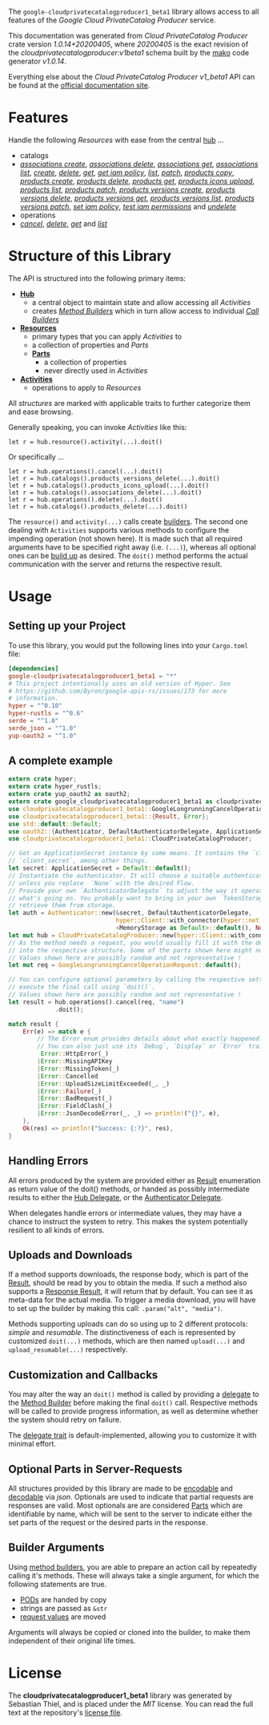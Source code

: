 <!---
DO NOT EDIT !
This file was generated automatically from 'src/mako/api/README.md.mako'
DO NOT EDIT !
-->
The `google-cloudprivatecatalogproducer1_beta1` library allows access to all features of the *Google Cloud PrivateCatalog Producer* service.

This documentation was generated from *Cloud PrivateCatalog Producer* crate version *1.0.14+20200405*, where *20200405* is the exact revision of the *cloudprivatecatalogproducer:v1beta1* schema built by the [mako](http://www.makotemplates.org/) code generator *v1.0.14*.

Everything else about the *Cloud PrivateCatalog Producer* *v1_beta1* API can be found at the
[official documentation site](https://cloud.google.com/private-catalog/).
# Features

Handle the following *Resources* with ease from the central [hub](https://docs.rs/google-cloudprivatecatalogproducer1_beta1/1.0.14+20200405/google_cloudprivatecatalogproducer1_beta1/struct.CloudPrivateCatalogProducer.html) ... 

* catalogs
 * [*associations create*](https://docs.rs/google-cloudprivatecatalogproducer1_beta1/1.0.14+20200405/google_cloudprivatecatalogproducer1_beta1/struct.CatalogAssociationCreateCall.html), [*associations delete*](https://docs.rs/google-cloudprivatecatalogproducer1_beta1/1.0.14+20200405/google_cloudprivatecatalogproducer1_beta1/struct.CatalogAssociationDeleteCall.html), [*associations get*](https://docs.rs/google-cloudprivatecatalogproducer1_beta1/1.0.14+20200405/google_cloudprivatecatalogproducer1_beta1/struct.CatalogAssociationGetCall.html), [*associations list*](https://docs.rs/google-cloudprivatecatalogproducer1_beta1/1.0.14+20200405/google_cloudprivatecatalogproducer1_beta1/struct.CatalogAssociationListCall.html), [*create*](https://docs.rs/google-cloudprivatecatalogproducer1_beta1/1.0.14+20200405/google_cloudprivatecatalogproducer1_beta1/struct.CatalogCreateCall.html), [*delete*](https://docs.rs/google-cloudprivatecatalogproducer1_beta1/1.0.14+20200405/google_cloudprivatecatalogproducer1_beta1/struct.CatalogDeleteCall.html), [*get*](https://docs.rs/google-cloudprivatecatalogproducer1_beta1/1.0.14+20200405/google_cloudprivatecatalogproducer1_beta1/struct.CatalogGetCall.html), [*get iam policy*](https://docs.rs/google-cloudprivatecatalogproducer1_beta1/1.0.14+20200405/google_cloudprivatecatalogproducer1_beta1/struct.CatalogGetIamPolicyCall.html), [*list*](https://docs.rs/google-cloudprivatecatalogproducer1_beta1/1.0.14+20200405/google_cloudprivatecatalogproducer1_beta1/struct.CatalogListCall.html), [*patch*](https://docs.rs/google-cloudprivatecatalogproducer1_beta1/1.0.14+20200405/google_cloudprivatecatalogproducer1_beta1/struct.CatalogPatchCall.html), [*products copy*](https://docs.rs/google-cloudprivatecatalogproducer1_beta1/1.0.14+20200405/google_cloudprivatecatalogproducer1_beta1/struct.CatalogProductCopyCall.html), [*products create*](https://docs.rs/google-cloudprivatecatalogproducer1_beta1/1.0.14+20200405/google_cloudprivatecatalogproducer1_beta1/struct.CatalogProductCreateCall.html), [*products delete*](https://docs.rs/google-cloudprivatecatalogproducer1_beta1/1.0.14+20200405/google_cloudprivatecatalogproducer1_beta1/struct.CatalogProductDeleteCall.html), [*products get*](https://docs.rs/google-cloudprivatecatalogproducer1_beta1/1.0.14+20200405/google_cloudprivatecatalogproducer1_beta1/struct.CatalogProductGetCall.html), [*products icons upload*](https://docs.rs/google-cloudprivatecatalogproducer1_beta1/1.0.14+20200405/google_cloudprivatecatalogproducer1_beta1/struct.CatalogProductIconUploadCall.html), [*products list*](https://docs.rs/google-cloudprivatecatalogproducer1_beta1/1.0.14+20200405/google_cloudprivatecatalogproducer1_beta1/struct.CatalogProductListCall.html), [*products patch*](https://docs.rs/google-cloudprivatecatalogproducer1_beta1/1.0.14+20200405/google_cloudprivatecatalogproducer1_beta1/struct.CatalogProductPatchCall.html), [*products versions create*](https://docs.rs/google-cloudprivatecatalogproducer1_beta1/1.0.14+20200405/google_cloudprivatecatalogproducer1_beta1/struct.CatalogProductVersionCreateCall.html), [*products versions delete*](https://docs.rs/google-cloudprivatecatalogproducer1_beta1/1.0.14+20200405/google_cloudprivatecatalogproducer1_beta1/struct.CatalogProductVersionDeleteCall.html), [*products versions get*](https://docs.rs/google-cloudprivatecatalogproducer1_beta1/1.0.14+20200405/google_cloudprivatecatalogproducer1_beta1/struct.CatalogProductVersionGetCall.html), [*products versions list*](https://docs.rs/google-cloudprivatecatalogproducer1_beta1/1.0.14+20200405/google_cloudprivatecatalogproducer1_beta1/struct.CatalogProductVersionListCall.html), [*products versions patch*](https://docs.rs/google-cloudprivatecatalogproducer1_beta1/1.0.14+20200405/google_cloudprivatecatalogproducer1_beta1/struct.CatalogProductVersionPatchCall.html), [*set iam policy*](https://docs.rs/google-cloudprivatecatalogproducer1_beta1/1.0.14+20200405/google_cloudprivatecatalogproducer1_beta1/struct.CatalogSetIamPolicyCall.html), [*test iam permissions*](https://docs.rs/google-cloudprivatecatalogproducer1_beta1/1.0.14+20200405/google_cloudprivatecatalogproducer1_beta1/struct.CatalogTestIamPermissionCall.html) and [*undelete*](https://docs.rs/google-cloudprivatecatalogproducer1_beta1/1.0.14+20200405/google_cloudprivatecatalogproducer1_beta1/struct.CatalogUndeleteCall.html)
* operations
 * [*cancel*](https://docs.rs/google-cloudprivatecatalogproducer1_beta1/1.0.14+20200405/google_cloudprivatecatalogproducer1_beta1/struct.OperationCancelCall.html), [*delete*](https://docs.rs/google-cloudprivatecatalogproducer1_beta1/1.0.14+20200405/google_cloudprivatecatalogproducer1_beta1/struct.OperationDeleteCall.html), [*get*](https://docs.rs/google-cloudprivatecatalogproducer1_beta1/1.0.14+20200405/google_cloudprivatecatalogproducer1_beta1/struct.OperationGetCall.html) and [*list*](https://docs.rs/google-cloudprivatecatalogproducer1_beta1/1.0.14+20200405/google_cloudprivatecatalogproducer1_beta1/struct.OperationListCall.html)




# Structure of this Library

The API is structured into the following primary items:

* **[Hub](https://docs.rs/google-cloudprivatecatalogproducer1_beta1/1.0.14+20200405/google_cloudprivatecatalogproducer1_beta1/struct.CloudPrivateCatalogProducer.html)**
    * a central object to maintain state and allow accessing all *Activities*
    * creates [*Method Builders*](https://docs.rs/google-cloudprivatecatalogproducer1_beta1/1.0.14+20200405/google_cloudprivatecatalogproducer1_beta1/trait.MethodsBuilder.html) which in turn
      allow access to individual [*Call Builders*](https://docs.rs/google-cloudprivatecatalogproducer1_beta1/1.0.14+20200405/google_cloudprivatecatalogproducer1_beta1/trait.CallBuilder.html)
* **[Resources](https://docs.rs/google-cloudprivatecatalogproducer1_beta1/1.0.14+20200405/google_cloudprivatecatalogproducer1_beta1/trait.Resource.html)**
    * primary types that you can apply *Activities* to
    * a collection of properties and *Parts*
    * **[Parts](https://docs.rs/google-cloudprivatecatalogproducer1_beta1/1.0.14+20200405/google_cloudprivatecatalogproducer1_beta1/trait.Part.html)**
        * a collection of properties
        * never directly used in *Activities*
* **[Activities](https://docs.rs/google-cloudprivatecatalogproducer1_beta1/1.0.14+20200405/google_cloudprivatecatalogproducer1_beta1/trait.CallBuilder.html)**
    * operations to apply to *Resources*

All *structures* are marked with applicable traits to further categorize them and ease browsing.

Generally speaking, you can invoke *Activities* like this:

```Rust,ignore
let r = hub.resource().activity(...).doit()
```

Or specifically ...

```ignore
let r = hub.operations().cancel(...).doit()
let r = hub.catalogs().products_versions_delete(...).doit()
let r = hub.catalogs().products_icons_upload(...).doit()
let r = hub.catalogs().associations_delete(...).doit()
let r = hub.operations().delete(...).doit()
let r = hub.catalogs().products_delete(...).doit()
```

The `resource()` and `activity(...)` calls create [builders][builder-pattern]. The second one dealing with `Activities` 
supports various methods to configure the impending operation (not shown here). It is made such that all required arguments have to be 
specified right away (i.e. `(...)`), whereas all optional ones can be [build up][builder-pattern] as desired.
The `doit()` method performs the actual communication with the server and returns the respective result.

# Usage

## Setting up your Project

To use this library, you would put the following lines into your `Cargo.toml` file:

```toml
[dependencies]
google-cloudprivatecatalogproducer1_beta1 = "*"
# This project intentionally uses an old version of Hyper. See
# https://github.com/Byron/google-apis-rs/issues/173 for more
# information.
hyper = "^0.10"
hyper-rustls = "^0.6"
serde = "^1.0"
serde_json = "^1.0"
yup-oauth2 = "^1.0"
```

## A complete example

```Rust
extern crate hyper;
extern crate hyper_rustls;
extern crate yup_oauth2 as oauth2;
extern crate google_cloudprivatecatalogproducer1_beta1 as cloudprivatecatalogproducer1_beta1;
use cloudprivatecatalogproducer1_beta1::GoogleLongrunningCancelOperationRequest;
use cloudprivatecatalogproducer1_beta1::{Result, Error};
use std::default::Default;
use oauth2::{Authenticator, DefaultAuthenticatorDelegate, ApplicationSecret, MemoryStorage};
use cloudprivatecatalogproducer1_beta1::CloudPrivateCatalogProducer;

// Get an ApplicationSecret instance by some means. It contains the `client_id` and 
// `client_secret`, among other things.
let secret: ApplicationSecret = Default::default();
// Instantiate the authenticator. It will choose a suitable authentication flow for you, 
// unless you replace  `None` with the desired Flow.
// Provide your own `AuthenticatorDelegate` to adjust the way it operates and get feedback about 
// what's going on. You probably want to bring in your own `TokenStorage` to persist tokens and
// retrieve them from storage.
let auth = Authenticator::new(&secret, DefaultAuthenticatorDelegate,
                              hyper::Client::with_connector(hyper::net::HttpsConnector::new(hyper_rustls::TlsClient::new())),
                              <MemoryStorage as Default>::default(), None);
let mut hub = CloudPrivateCatalogProducer::new(hyper::Client::with_connector(hyper::net::HttpsConnector::new(hyper_rustls::TlsClient::new())), auth);
// As the method needs a request, you would usually fill it with the desired information
// into the respective structure. Some of the parts shown here might not be applicable !
// Values shown here are possibly random and not representative !
let mut req = GoogleLongrunningCancelOperationRequest::default();

// You can configure optional parameters by calling the respective setters at will, and
// execute the final call using `doit()`.
// Values shown here are possibly random and not representative !
let result = hub.operations().cancel(req, "name")
             .doit();

match result {
    Err(e) => match e {
        // The Error enum provides details about what exactly happened.
        // You can also just use its `Debug`, `Display` or `Error` traits
         Error::HttpError(_)
        |Error::MissingAPIKey
        |Error::MissingToken(_)
        |Error::Cancelled
        |Error::UploadSizeLimitExceeded(_, _)
        |Error::Failure(_)
        |Error::BadRequest(_)
        |Error::FieldClash(_)
        |Error::JsonDecodeError(_, _) => println!("{}", e),
    },
    Ok(res) => println!("Success: {:?}", res),
}

```
## Handling Errors

All errors produced by the system are provided either as [Result](https://docs.rs/google-cloudprivatecatalogproducer1_beta1/1.0.14+20200405/google_cloudprivatecatalogproducer1_beta1/enum.Result.html) enumeration as return value of 
the doit() methods, or handed as possibly intermediate results to either the 
[Hub Delegate](https://docs.rs/google-cloudprivatecatalogproducer1_beta1/1.0.14+20200405/google_cloudprivatecatalogproducer1_beta1/trait.Delegate.html), or the [Authenticator Delegate](https://docs.rs/yup-oauth2/*/yup_oauth2/trait.AuthenticatorDelegate.html).

When delegates handle errors or intermediate values, they may have a chance to instruct the system to retry. This 
makes the system potentially resilient to all kinds of errors.

## Uploads and Downloads
If a method supports downloads, the response body, which is part of the [Result](https://docs.rs/google-cloudprivatecatalogproducer1_beta1/1.0.14+20200405/google_cloudprivatecatalogproducer1_beta1/enum.Result.html), should be
read by you to obtain the media.
If such a method also supports a [Response Result](https://docs.rs/google-cloudprivatecatalogproducer1_beta1/1.0.14+20200405/google_cloudprivatecatalogproducer1_beta1/trait.ResponseResult.html), it will return that by default.
You can see it as meta-data for the actual media. To trigger a media download, you will have to set up the builder by making
this call: `.param("alt", "media")`.

Methods supporting uploads can do so using up to 2 different protocols: 
*simple* and *resumable*. The distinctiveness of each is represented by customized 
`doit(...)` methods, which are then named `upload(...)` and `upload_resumable(...)` respectively.

## Customization and Callbacks

You may alter the way an `doit()` method is called by providing a [delegate](https://docs.rs/google-cloudprivatecatalogproducer1_beta1/1.0.14+20200405/google_cloudprivatecatalogproducer1_beta1/trait.Delegate.html) to the 
[Method Builder](https://docs.rs/google-cloudprivatecatalogproducer1_beta1/1.0.14+20200405/google_cloudprivatecatalogproducer1_beta1/trait.CallBuilder.html) before making the final `doit()` call. 
Respective methods will be called to provide progress information, as well as determine whether the system should 
retry on failure.

The [delegate trait](https://docs.rs/google-cloudprivatecatalogproducer1_beta1/1.0.14+20200405/google_cloudprivatecatalogproducer1_beta1/trait.Delegate.html) is default-implemented, allowing you to customize it with minimal effort.

## Optional Parts in Server-Requests

All structures provided by this library are made to be [encodable](https://docs.rs/google-cloudprivatecatalogproducer1_beta1/1.0.14+20200405/google_cloudprivatecatalogproducer1_beta1/trait.RequestValue.html) and 
[decodable](https://docs.rs/google-cloudprivatecatalogproducer1_beta1/1.0.14+20200405/google_cloudprivatecatalogproducer1_beta1/trait.ResponseResult.html) via *json*. Optionals are used to indicate that partial requests are responses 
are valid.
Most optionals are are considered [Parts](https://docs.rs/google-cloudprivatecatalogproducer1_beta1/1.0.14+20200405/google_cloudprivatecatalogproducer1_beta1/trait.Part.html) which are identifiable by name, which will be sent to 
the server to indicate either the set parts of the request or the desired parts in the response.

## Builder Arguments

Using [method builders](https://docs.rs/google-cloudprivatecatalogproducer1_beta1/1.0.14+20200405/google_cloudprivatecatalogproducer1_beta1/trait.CallBuilder.html), you are able to prepare an action call by repeatedly calling it's methods.
These will always take a single argument, for which the following statements are true.

* [PODs][wiki-pod] are handed by copy
* strings are passed as `&str`
* [request values](https://docs.rs/google-cloudprivatecatalogproducer1_beta1/1.0.14+20200405/google_cloudprivatecatalogproducer1_beta1/trait.RequestValue.html) are moved

Arguments will always be copied or cloned into the builder, to make them independent of their original life times.

[wiki-pod]: http://en.wikipedia.org/wiki/Plain_old_data_structure
[builder-pattern]: http://en.wikipedia.org/wiki/Builder_pattern
[google-go-api]: https://github.com/google/google-api-go-client

# License
The **cloudprivatecatalogproducer1_beta1** library was generated by Sebastian Thiel, and is placed 
under the *MIT* license.
You can read the full text at the repository's [license file][repo-license].

[repo-license]: https://github.com/Byron/google-apis-rsblob/master/LICENSE.md
